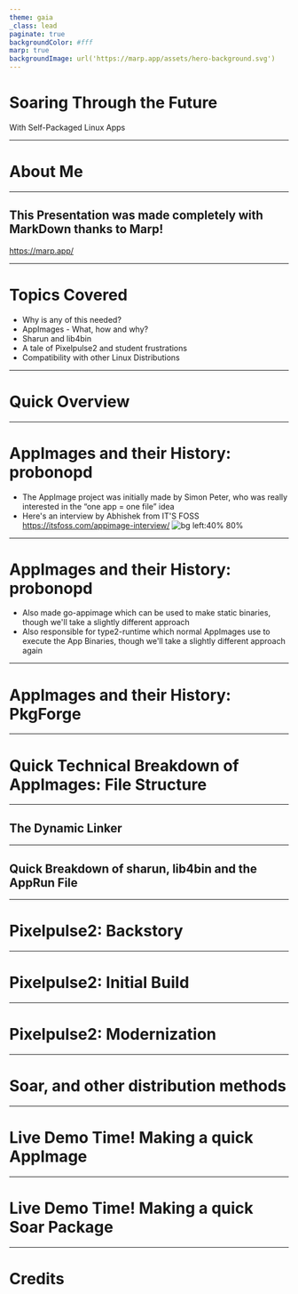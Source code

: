 ```yaml
---
theme: gaia
_class: lead
paginate: true
backgroundColor: #fff
marp: true
backgroundImage: url('https://marp.app/assets/hero-background.svg')
---
```



# **Soaring Through the Future**

With Self-Packaged Linux Apps

--- 

# **About Me**
--- 
## **This Presentation was made completely with MarkDown thanks to Marp!**

https://marp.app/

<!--We will cover the basics like what are there, how it works(quick overview, quick technical breakdown, story of pixelpulse2, further explanation on how it works, soarpkgs, how to get it merged)-->

<!-- Why this, why not that? First for AppImages, then sharun, then soar -->
<!-- Live preview if possible of Pixelpulse2 -->

<!-- porting of an App, from idea, research, adapting an old package to new setup -->

---

# **Topics Covered**
- Why is any of this needed?
- AppImages - What, how and why?
- Sharun and lib4bin
- A tale of Pixelpulse2 and student frustrations
- Compatibility with other Linux Distributions


--- 

# **Quick Overview**

--- 

# **AppImages and their History: probonopd**
- The AppImage project was initially made by Simon Peter, who was really interested in the “one app = one file” idea
- Here's an interview by Abhishek from IT'S FOSS 
https://itsfoss.com/appimage-interview/
![bg left:40% 80%](https://avatars.githubusercontent.com/u/2480569?v=4)
---

# **AppImages and their History: probonopd**
- Also made go-appimage which can be used to make static binaries, though we'll take a slightly different approach
- Also responsible for type2-runtime which normal AppImages use to execute the App Binaries, though we'll take a slightly different approach again
--- 

# **AppImages and their History: PkgForge**
<!-- - Not just limited to AppImages but also other static and self-contained binaries-->

--- 
# **Quick Technical Breakdown of AppImages: File Structure**

--- 
## **The Dynamic Linker**

--- 
## **Quick Breakdown of sharun, lib4bin and the AppRun File**
<!-- Run the app, lib4bin -->
--- 
# **Pixelpulse2: Backstory**

--- 
# **Pixelpulse2: Initial Build**

--- 
# **Pixelpulse2: Modernization**

--- 

# **Soar, and other distribution methods**

--- 

# **Live Demo Time! Making a quick AppImage**

--- 
# **Live Demo Time! Making a quick Soar Package**

--- 
# **Credits**